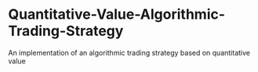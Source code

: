 # Quantitative-Value-Algorithmic-Trading-Strategy
An implementation of an algorithmic trading strategy based on quantitative value
